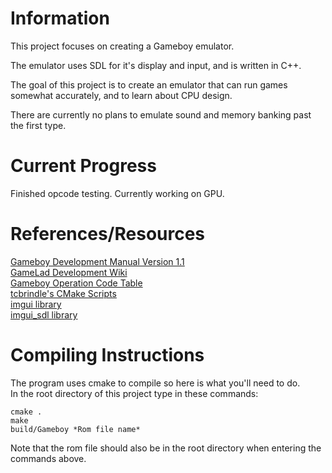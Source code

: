# Information  
This project focuses on creating a Gameboy emulator.

The emulator uses SDL for it's display and input, and is written in C++.  

The goal of this project is to create an emulator that can run games somewhat accurately, and to learn about CPU design.  

There are currently no plans to emulate sound and memory banking past the first type.    

# Current Progress  
Finished opcode testing. Currently working on GPU. 

# References/Resources    
[Gameboy Development Manual Version 1.1](https://archive.org/details/GameBoyProgManVer1.1)  
[GameLad Development Wiki](https://github.com/Dooskington/GameLad/wiki)  
[Gameboy Operation Code Table](https://izik1.github.io/gbops/)  
[tcbrindle's CMake Scripts](https://github.com/tcbrindle/sdl2-cmake-scripts)  
[imgui library](https://github.com/ocornut/imgui)  
[imgui_sdl library](https://github.com/Tyyppi77/imgui_sdl)  

# Compiling Instructions  
The program uses cmake to compile so here is what you'll need to do.  
In the root directory of this project type in these commands:  
```
cmake .
make
build/Gameboy *Rom file name*
```
  
Note that the rom file should also be in the root directory when entering the commands above.

